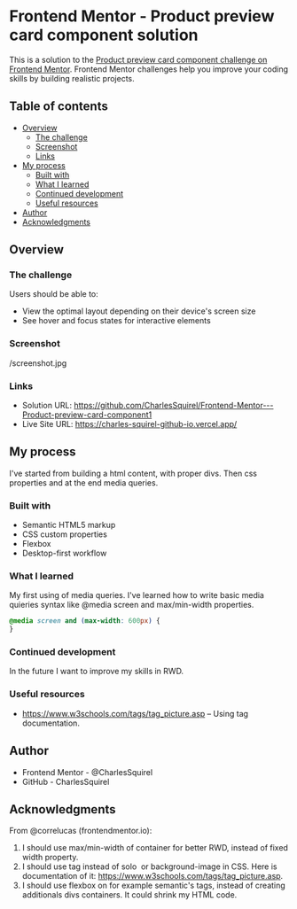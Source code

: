 # Frontend Mentor - Product preview card component solution

This is a solution to the [Product preview card component challenge on Frontend Mentor](https://www.frontendmentor.io/challenges/product-preview-card-component-GO7UmttRfa). Frontend Mentor challenges help you improve your coding skills by building realistic projects. 

## Table of contents

- [Overview](#overview)
  - [The challenge](#the-challenge)
  - [Screenshot](#screenshot)
  - [Links](#links)
- [My process](#my-process)
  - [Built with](#built-with)
  - [What I learned](#what-i-learned)
  - [Continued development](#continued-development)
  - [Useful resources](#useful-resources)
- [Author](#author)
- [Acknowledgments](#acknowledgments)

## Overview

### The challenge

Users should be able to:

- View the optimal layout depending on their device's screen size
- See hover and focus states for interactive elements

### Screenshot

/screenshot.jpg

### Links

- Solution URL:  https://github.com/CharlesSquirel/Frontend-Mentor---Product-preview-card-component1
- Live Site URL: https://charles-squirel-github-io.vercel.app/

## My process
I've started from building a html content, with proper divs. Then css properties and at the end media queries.

### Built with

- Semantic HTML5 markup
- CSS custom properties
- Flexbox
- Desktop-first workflow

### What I learned

My first using of media queries. I've learned how to write basic media quieries syntax like @media screen and max/min-width properties.

```css
@media screen and (max-width: 600px) {
}
```
### Continued development

In the future I want to improve my skills in RWD.

### Useful resources

- https://www.w3schools.com/tags/tag_picture.asp – Using <picture> tag documentation.

## Author

- Frontend Mentor - @CharlesSquirel
- GitHub - CharlesSquirel

## Acknowledgments

From @correlucas (frontendmentor.io):
1. I should use max/min-width of container for better RWD, instead of fixed width property.
2. I should use <picture> tag instead of solo <img> or background-image in CSS. Here is documentation of it: https://www.w3schools.com/tags/tag_picture.asp.
3. I should use flexbox on for example semantic's tags, instead of creating additionals divs containers. It could shrink my HTML code.
